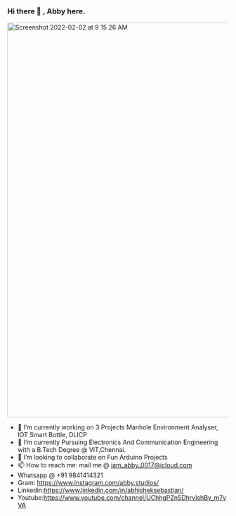 ### Hi there 👋 , Abby here.
<img width="897" alt="Screenshot 2022-02-02 at 9 15 26 AM" src="https://user-images.githubusercontent.com/72368959/152089925-d3baef27-399d-4b3b-b67b-a3581f0991ff.png">

- 🔭 I’m currently working on 3 Projects  Manhole Environment Analyser, IOT Smart Bottle, DLICP
- 🌱 I’m currently Pursuing Electronics And Communication Engineering with a B.Tech Degree @ VIT,Chennai.
- 👯 I’m looking to collaborate on Fun Arduino Projects
- 📫 How to reach me: mail me  @  iam_abby_0017@icloud.com 
-  Whatsapp @ +91 9841414321
- Gram: https://www.instagram.com/abby.studios/
- Linkedin:https://www.linkedin.com/in/abhisheksebastian/
- Youtube:https://www.youtube.com/channel/UChhgPZn5DhrvIshBy_m7vVA

